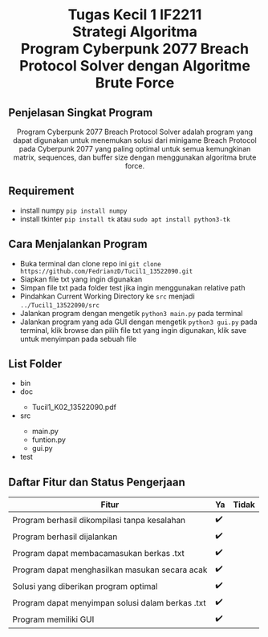 <h1> <center> Tugas Kecil 1 IF2211<br> 
Strategi Algoritma <br>
Program Cyberpunk 2077 Breach Protocol Solver dengan Algoritme Brute Force</center> </h1>


<h2> <b> Penjelasan Singkat Program </b> </h2>
<p> <center> Program Cyberpunk 2077 Breach Protocol Solver adalah program yang dapat digunakan untuk menemukan solusi dari minigame Breach Protocol pada Cyberpunk 2077 yang paling optimal untuk semua kemungkinan matrix, sequences, dan buffer size dengan menggunakan algoritma brute force. 
</center> </p> 

<h2> <b> Requirement </b> </h2>

 - install numpy `pip install numpy` 
 - install tkinter `pip install tk` atau `sudo apt install python3-tk`

<h2> <b> Cara Menjalankan Program </b> </h2>

 - Buka terminal dan clone repo ini `git clone https://github.com/FedrianzD/Tucil1_13522090.git`
 - Siapkan file txt yang ingin digunakan
 - Simpan file txt pada folder test jika ingin menggunakan relative path
 - Pindahkan Current Working Directory ke `src` menjadi `../Tucil1_13522090/src`
 - Jalankan program dengan mengetik `python3 main.py` pada terminal
 - Jalankan program yang ada GUI dengan mengetik `python3 gui.py` pada terminal, klik browse dan pilih file txt yang ingin digunakan, klik save untuk menyimpan pada sebuah file


<h2> List Folder </h2>
<ul>
    <li>bin</li>
    <li>doc</li>
    <ul>
     <li>Tucil1_K02_13522090.pdf</li>
    </ul>
    <li>src</li>
    <ul>
     <li>main.py</li>
     <li>funtion.py</li>
     <li>gui.py</li>
    </ul>
    <li>test</li>
</ul>

## Daftar Fitur dan Status Pengerjaan 
|                     Fitur                         |         Ya         |        Tidak       | 
| --------------------------------------------------| -------------------| ------------------ |
| Program berhasil dikompilasi tanpa kesalahan      | :heavy_check_mark: |                    |
| Program berhasil dijalankan                       | :heavy_check_mark: |                    | 
| Program dapat membacamasukan berkas .txt          | :heavy_check_mark: |                    | 
| Program dapat menghasilkan masukan secara acak    | :heavy_check_mark: |                    |
| Solusi yang diberikan program optimal             | :heavy_check_mark: |                    | 
| Program dapat menyimpan solusi dalam berkas .txt  | :heavy_check_mark: |                    |
| Program memiliki GUI                              | :heavy_check_mark: |                    |
